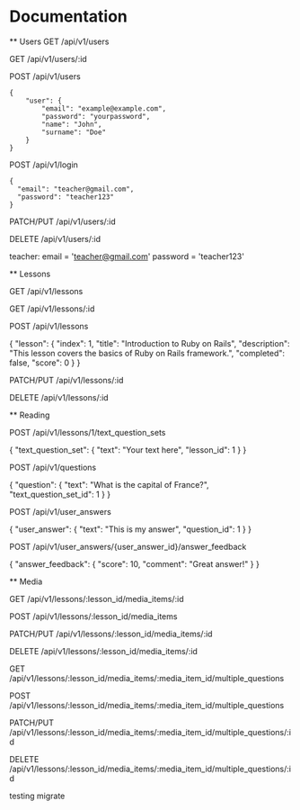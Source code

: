 # Documentation

\*\* Users
GET /api/v1/users

GET /api/v1/users/:id

POST /api/v1/users

```
{
    "user": {
        "email": "example@example.com",
        "password": "yourpassword",
        "name": "John",
        "surname": "Doe"
    }
}

```

POST /api/v1/login

```
{
  "email": "teacher@gmail.com",
  "password": "teacher123"
}
```

PATCH/PUT /api/v1/users/:id

DELETE /api/v1/users/:id

teacher:
email = 'teacher@gmail.com'
password = 'teacher123'

\*\* Lessons

GET /api/v1/lessons

GET /api/v1/lessons/:id

POST /api/v1/lessons

{
"lesson": {
"index": 1,
"title": "Introduction to Ruby on Rails",
"description": "This lesson covers the basics of Ruby on Rails framework.",
"completed": false,
"score": 0
}
}

PATCH/PUT /api/v1/lessons/:id

DELETE /api/v1/lessons/:id

\*\* Reading

POST /api/v1/lessons/1/text_question_sets

{
"text_question_set": {
"text": "Your text here",
"lesson_id": 1
}
}

POST /api/v1/questions

{
"question": {
"text": "What is the capital of France?",
"text_question_set_id": 1
}
}

POST /api/v1/user_answers

{
"user_answer": {
"text": "This is my answer",
"question_id": 1
}
}

POST /api/v1/user_answers/{user_answer_id}/answer_feedback

{
"answer_feedback": {
"score": 10,
"comment": "Great answer!"
}
}

\*\* Media

GET /api/v1/lessons/:lesson_id/media_items/:id

POST /api/v1/lessons/:lesson_id/media_items

PATCH/PUT /api/v1/lessons/:lesson_id/media_items/:id

DELETE /api/v1/lessons/:lesson_id/media_items/:id

GET /api/v1/lessons/:lesson_id/media_items/:media_item_id/multiple_questions

POST /api/v1/lessons/:lesson_id/media_items/:media_item_id/multiple_questions

PATCH/PUT /api/v1/lessons/:lesson_id/media_items/:media_item_id/multiple_questions/:id

DELETE /api/v1/lessons/:lesson_id/media_items/:media_item_id/multiple_questions/:id

testing migrate
